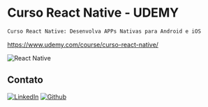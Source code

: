 # Curso React Native - UDEMY

```sh
Curso React Native: Desenvolva APPs Nativas para Android e iOS
```
https://www.udemy.com/course/curso-react-native/

<div align="left">
    <img src="https://img.shields.io/badge/-React Native-deepskyblue?style=for-the-badge" alt="React Native">
</div>

## Contato

[![LinkedIn][linkedin-shield]][linkedin-url]
[![Github][github-shield]][github-url]

[linkedin-shield]: https://img.shields.io/badge/-LinkedIn-white.svg?logo=linkedin&colorB=0077B5&logoColor=white
[linkedin-url]: https://www.linkedin.com/in/alvaro-andrade-48596b117/
[github-shield]: https://img.shields.io/badge/-Github-black.svg?logo=github&colorB=181717&logoColor=white
[github-url]: https://github.com/alvarosantosph
